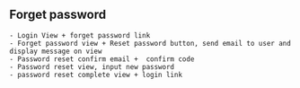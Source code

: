 ## Forget password
    - Login View + forget password link 
    - Forget password view + Reset password button, send email to user and display message on view
    - Password reset confirm email +  confirm code 
    - Password reset view, input new password
    - password reset complete view + login link  